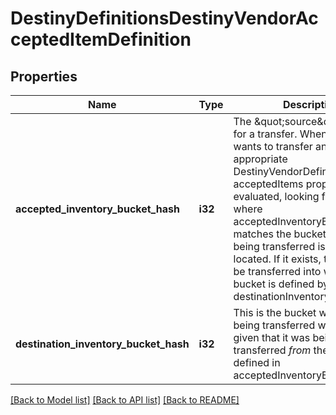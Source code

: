 # DestinyDefinitionsDestinyVendorAcceptedItemDefinition

## Properties
Name | Type | Description | Notes
------------ | ------------- | ------------- | -------------
**accepted_inventory_bucket_hash** | **i32** | The \&quot;source\&quot; bucket for a transfer. When a user wants to transfer an item, the appropriate DestinyVendorDefinition&#39;s acceptedItems property is evaluated, looking for an entry where acceptedInventoryBucketHash matches the bucket that the item being transferred is currently located. If it exists, the item will be transferred into whatever bucket is defined by destinationInventoryBucketHash. | [optional] [default to null]
**destination_inventory_bucket_hash** | **i32** | This is the bucket where the item being transferred will be put, given that it was being transferred *from* the bucket defined in acceptedInventoryBucketHash. | [optional] [default to null]

[[Back to Model list]](../README.md#documentation-for-models) [[Back to API list]](../README.md#documentation-for-api-endpoints) [[Back to README]](../README.md)


